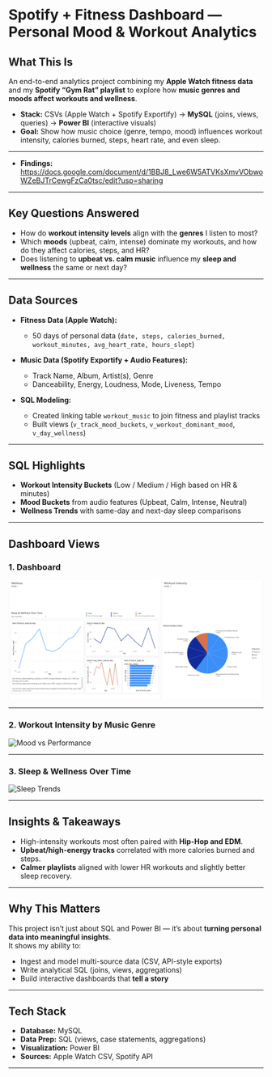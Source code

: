 # Spotify + Fitness Dashboard — Personal Mood & Workout Analytics 

## What This Is
An end-to-end analytics project combining my **Apple Watch fitness data** and my **Spotify “Gym Rat” playlist** to explore how **music genres and moods affect workouts and wellness**.

- **Stack:** CSVs (Apple Watch + Spotify Exportify) → **MySQL** (joins, views, queries) → **Power BI** (interactive visuals)  
- **Goal:** Show how music choice (genre, tempo, mood) influences workout intensity, calories burned, steps, heart rate, and even sleep.

---
- **Findings:** https://docs.google.com/document/d/1BBJ8_Lwe6W5ATVKsXmvVObwoWZeBJTrCewgFzCa0tsc/edit?usp=sharing 

---

## Key Questions Answered
- How do **workout intensity levels** align with the **genres** I listen to most?  
- Which **moods** (upbeat, calm, intense) dominate my workouts, and how do they affect calories, steps, and HR?  
- Does listening to **upbeat vs. calm music** influence my **sleep and wellness** the same or next day?  

---

## Data Sources
- **Fitness Data (Apple Watch):**  
  - 50 days of personal data (`date, steps, calories_burned, workout_minutes, avg_heart_rate, hours_slept`)  

- **Music Data (Spotify Exportify + Audio Features):**  
  - Track Name, Album, Artist(s), Genre  
  - Danceability, Energy, Loudness, Mode, Liveness, Tempo  

- **SQL Modeling:**  
  - Created linking table `workout_music` to join fitness and playlist tracks  
  - Built views (`v_track_mood_buckets`, `v_workout_dominant_mood`, `v_day_wellness`)  

---

## SQL Highlights
- **Workout Intensity Buckets** (Low / Medium / High based on HR & minutes)  
- **Mood Buckets** from audio features (Upbeat, Calm, Intense, Neutral)  
- **Wellness Trends** with same-day and next-day sleep comparisons  

---

## Dashboard Views

### 1. Dashboard 

![Workout Intensity vs Genre](visuals/dashboard.png)

---

### 2. Workout Intensity by Music Genre 

![Mood vs Performance](images/intensity.png)

---

### 3. Sleep & Wellness Over Time  

![Sleep Trends](images/wellness.png)

---

## Insights & Takeaways
- High-intensity workouts most often paired with **Hip-Hop and EDM**.  
- **Upbeat/high-energy tracks** correlated with more calories burned and steps.  
- **Calmer playlists** aligned with lower HR workouts and slightly better sleep recovery.  

---

## Why This Matters
This project isn’t just about SQL and Power BI — it’s about **turning personal data into meaningful insights**.  
It shows my ability to:  
- Ingest and model multi-source data (CSV, API-style exports)  
- Write analytical SQL (joins, views, aggregations)  
- Build interactive dashboards that **tell a story**  

---

## Tech Stack
- **Database:** MySQL  
- **Data Prep:** SQL (views, case statements, aggregations)  
- **Visualization:** Power BI  
- **Sources:** Apple Watch CSV, Spotify API 
---
